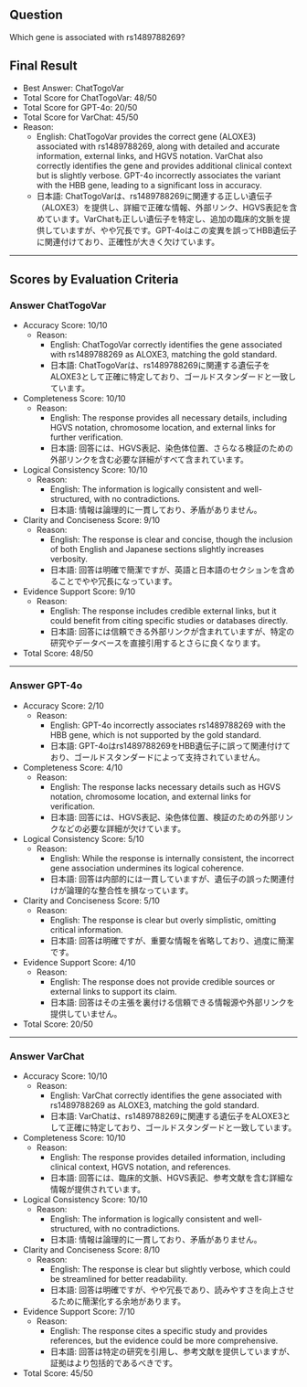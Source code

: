 ## Question

Which gene is associated with rs1489788269?

## Final Result

- Best Answer: ChatTogoVar
- Total Score for ChatTogoVar: 48/50
- Total Score for GPT-4o: 20/50
- Total Score for VarChat: 45/50
- Reason:
  - English: ChatTogoVar provides the correct gene (ALOXE3) associated with rs1489788269, along with detailed and accurate information, external links, and HGVS notation. VarChat also correctly identifies the gene and provides additional clinical context but is slightly verbose. GPT-4o incorrectly associates the variant with the HBB gene, leading to a significant loss in accuracy.
  - 日本語: ChatTogoVarは、rs1489788269に関連する正しい遺伝子（ALOXE3）を提供し、詳細で正確な情報、外部リンク、HGVS表記を含めています。VarChatも正しい遺伝子を特定し、追加の臨床的文脈を提供していますが、やや冗長です。GPT-4oはこの変異を誤ってHBB遺伝子に関連付けており、正確性が大きく欠けています。

---

## Scores by Evaluation Criteria

### Answer ChatTogoVar
- Accuracy Score: 10/10
  - Reason: 
    - English: ChatTogoVar correctly identifies the gene associated with rs1489788269 as ALOXE3, matching the gold standard.
    - 日本語: ChatTogoVarは、rs1489788269に関連する遺伝子をALOXE3として正確に特定しており、ゴールドスタンダードと一致しています。
- Completeness Score: 10/10
  - Reason: 
    - English: The response provides all necessary details, including HGVS notation, chromosome location, and external links for further verification.
    - 日本語: 回答には、HGVS表記、染色体位置、さらなる検証のための外部リンクを含む必要な詳細がすべて含まれています。
- Logical Consistency Score: 10/10
  - Reason: 
    - English: The information is logically consistent and well-structured, with no contradictions.
    - 日本語: 情報は論理的に一貫しており、矛盾がありません。
- Clarity and Conciseness Score: 9/10
  - Reason: 
    - English: The response is clear and concise, though the inclusion of both English and Japanese sections slightly increases verbosity.
    - 日本語: 回答は明確で簡潔ですが、英語と日本語のセクションを含めることでやや冗長になっています。
- Evidence Support Score: 9/10
  - Reason: 
    - English: The response includes credible external links, but it could benefit from citing specific studies or databases directly.
    - 日本語: 回答には信頼できる外部リンクが含まれていますが、特定の研究やデータベースを直接引用するとさらに良くなります。
- Total Score: 48/50

---

### Answer GPT-4o
- Accuracy Score: 2/10
  - Reason: 
    - English: GPT-4o incorrectly associates rs1489788269 with the HBB gene, which is not supported by the gold standard.
    - 日本語: GPT-4oはrs1489788269をHBB遺伝子に誤って関連付けており、ゴールドスタンダードによって支持されていません。
- Completeness Score: 4/10
  - Reason: 
    - English: The response lacks necessary details such as HGVS notation, chromosome location, and external links for verification.
    - 日本語: 回答には、HGVS表記、染色体位置、検証のための外部リンクなどの必要な詳細が欠けています。
- Logical Consistency Score: 5/10
  - Reason: 
    - English: While the response is internally consistent, the incorrect gene association undermines its logical coherence.
    - 日本語: 回答は内部的には一貫していますが、遺伝子の誤った関連付けが論理的な整合性を損なっています。
- Clarity and Conciseness Score: 5/10
  - Reason: 
    - English: The response is clear but overly simplistic, omitting critical information.
    - 日本語: 回答は明確ですが、重要な情報を省略しており、過度に簡潔です。
- Evidence Support Score: 4/10
  - Reason: 
    - English: The response does not provide credible sources or external links to support its claim.
    - 日本語: 回答はその主張を裏付ける信頼できる情報源や外部リンクを提供していません。
- Total Score: 20/50

---

### Answer VarChat
- Accuracy Score: 10/10
  - Reason: 
    - English: VarChat correctly identifies the gene associated with rs1489788269 as ALOXE3, matching the gold standard.
    - 日本語: VarChatは、rs1489788269に関連する遺伝子をALOXE3として正確に特定しており、ゴールドスタンダードと一致しています。
- Completeness Score: 10/10
  - Reason: 
    - English: The response provides detailed information, including clinical context, HGVS notation, and references.
    - 日本語: 回答には、臨床的文脈、HGVS表記、参考文献を含む詳細な情報が提供されています。
- Logical Consistency Score: 10/10
  - Reason: 
    - English: The information is logically consistent and well-structured, with no contradictions.
    - 日本語: 情報は論理的に一貫しており、矛盾がありません。
- Clarity and Conciseness Score: 8/10
  - Reason: 
    - English: The response is clear but slightly verbose, which could be streamlined for better readability.
    - 日本語: 回答は明確ですが、やや冗長であり、読みやすさを向上させるために簡潔化する余地があります。
- Evidence Support Score: 7/10
  - Reason: 
    - English: The response cites a specific study and provides references, but the evidence could be more comprehensive.
    - 日本語: 回答は特定の研究を引用し、参考文献を提供していますが、証拠はより包括的であるべきです。
- Total Score: 45/50